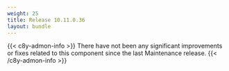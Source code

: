 ```yaml
---
weight: 25
title: Release 10.11.0.36
layout: bundle
---
```



{{< c8y-admon-info >}}
There have not been any significant improvements or fixes related to this component since the last Maintenance release.
{{< /c8y-admon-info >}}
